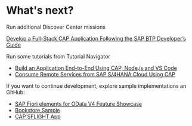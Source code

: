 # What's next?


Run additional Discover Center missions

[Develop a Full-Stack CAP Application Following the SAP BTP Developer’s Guide](https://discovery-center.cloud.sap/missiondetail/4327/4608/)


Run some tutorials from Tutorial Navigator 

- [Build an Application End-to-End Using CAP, Node.js and VS Code](https://developers.sap.com/mission.btp-application-cap-e2e.html)
- [Consume Remote Services from SAP S/4HANA Cloud Using CAP](https://developers.sap.com/mission.btp-consume-external-service-cap.html)

If you want to continue development, explore sample implementations an GitHub:

- [SAP Fiori elements for OData V4 Feature Showcase](https://github.com/SAP-samples/fiori-elements-feature-showcase#readme)
- [Bookstore Sample](https://github.com/SAP-samples/cloud-cap-samples)
- [CAP SFLIGHT App](https://github.com/SAP-samples/cap-sflight)






